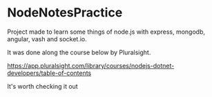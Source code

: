 # NodeNotesPractice

Project made to learn some things of node.js with express, mongodb, angular, vash and socket.io.

It was done along the course below by Pluralsight.

https://app.pluralsight.com/library/courses/nodejs-dotnet-developers/table-of-contents

It's worth checking it out
